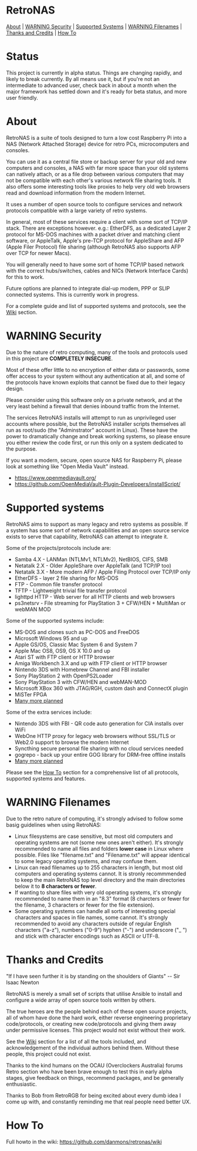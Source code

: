 # RetroNAS

[About](#About) | [WARNING Security](#WARNING-Security) | [Supported Systems](#Supported-Systems) | [WARNING Filenames](#WARNING-Filenames) | [Thanks and Credits](#Thanks-and-Credits) | [How To](#How-To) 

# Status

This project is currently in alpha status.  Things are changing rapidly, and likely to break currently.  By all means use it, but if you're not an intermediate to advanced user, check back in about a month when the major framework has settled down and it's ready for beta status, and more user friendly.  

# About

RetroNAS is a suite of tools designed to turn a low cost Raspberry Pi into a NAS (Network Attached Storage) device for retro PCs, microcomputers and consoles.

You can use it as a central file store or backup server for your old and new computers and consoles, a NAS with far more space than your old systems can natively attach, or as a file drop between various computers that may not be compatible with each other's various network file sharing tools. It also offers some interesting tools like proxies to help very old web browsers read and download information from the modern Internet. 

It uses a number of open source tools to configure services and network protocols compatible with a large variety of retro systems.

In general, most of these services require a client with some sort of TCP/IP stack. There are exceptions however. e.g.: EtherDFS, as a dedicated Layer 2 protocol for MS-DOS machines with a packet driver and matching client software, or AppleTalk, Apple's pre-TCP protocol for AppleShare and AFP (Apple Filer Protocol) file sharing (although RetroNAS also supports AFP over TCP for newer Macs). 

You will generally need to have some sort of home TCP/IP based network with the correct hubs/switches, cables and NICs (Network Interface Cards) for this to work. 

Future options are planned to integrate dial-up modem, PPP or SLIP connected systems.  This is currently work in progress.

For a complete guide and list of supported systems and protocols, see the [Wiki](https://github.com/danmons/retronas/wiki) section.

# WARNING Security

Due to the nature of retro computing, many of the tools and protocols used in this project are **COMPLETELY INSECURE**.

Most of these offer little to no encryption of either data or passwords, some offer access to your system without any authentication at all, and some of the protocols have known exploits that cannot be fixed due to their legacy design.

Please consider using this software only on a private network, and at the very least behind a firewall that denies inbound traffic from the Internet.

The services RetroNAS installs will attempt to run as unprivileged user accounts where possible, but the RetroNAS installer scripts themselves all run as root/sudo (the "Adminstrator" account in Linux). These have the power to dramatically change and break working systems, so please ensure you either review the code first, or run this only on a system dedicated to the purpose.

If you want a modern, secure, open source NAS for Raspberry Pi, please look at something like "Open Media Vault" instead.
* https://www.openmediavault.org/
* https://github.com/OpenMediaVault-Plugin-Developers/installScript/

# Supported systems

RetroNAS aims to support as many legacy and retro systems as possible. If a system has some sort of network capabilities and an open source service exists to serve that capability, RetroNAS can attempt to integrate it.

Some of the projects/protocols include are:
* Samba 4.X - LANMan (NTLMv1, NTLMv2), NetBIOS, CIFS, SMB
* Netatalk 2.X - Older AppleShare over AppleTalk (and TCP/IP too)
* Netatalk 3.X - More modern AFP / Apple Filing Protocol over TCP/IP only
* EtherDFS - layer 2 file sharing for MS-DOS
* FTP - Common file transfer protocol
* TFTP - Lightweight trivial file transfer protocol
* lighttpd HTTP - Web server for all HTTP clients and web browsers
* ps3netsrv - File streaming for PlayStation 3 + CFW/HEN + MultiMan or webMAN MOD

Some of the supported systems include:
* MS-DOS and clones such as PC-DOS and FreeDOS
* Microsoft Windows 95 and up
* Apple GS/OS, Classic Mac System 6 and System 7
* Apple Mac OS8, OS9, OS X 10.0 and up
* Atari ST with FTP client or HTTP browser
* Amiga Workbench 3.X and up with FTP client or HTTP browser
* Nintendo 3DS with Homebrew Channel and FBI installer
* Sony PlayStation 2 with OpenPS2Loader
* Sony PlayStation 3 with CFW/HEN and webMAN-MOD
* Microsoft XBox 360 with JTAG/RGH, custom dash and ConnectX plugin
* MiSTer FPGA
* [Many more planned](https://github.com/danmons/retronas/blob/main/IDEAS.md)

Some of the extra services include:
* Nintendo 3DS with FBI - QR code auto generation for CIA installs over WiFi
* WebOne HTTP proxy for legacy web browsers without SSL/TLS or Web2.0 support to browse the modern Internet
* Syncthing secure personal file sharing with no cloud services needed
* gogrepo - back up your entire GOG library for DRM-free offline installs
* [Many more planned](https://github.com/danmons/retronas/blob/main/IDEAS.md)

Please see the [How To](#How-To) section for a comprehensive list of all protocols, supported systems and features.

# WARNING Filenames

Due to the retro nature of computing, it's strongly advised to follow some basig guidelines when using RetroNAS:

* Linux filesystems are case sensitive, but most old computers and operating systems are not (some new ones aren't either). It's strongly recommended to name all files and folders **lower case** in Linux where possible. Files like "filename.txt" and "Filename.txt" will appear identical to some legacy operating systems, and may confuse them. 
* Linux can read filenames up to 255 characters in length, but most old computers and operating systems cannot.  It is stronly recommmended to keep the main RetroNAS top level directory and the main directories below it to **8 characters or fewer**. 
* If wanting to share files with very old operating systems, it's strongly recommended to name them in an "8.3" format (8 charcters or fewer for the filename, 3 characters or fewer for the file extension). 
* Some operating systems can handle all sorts of interesting special characters and spaces in file names, some cannot.  It's strongly recommended to avoid any characters outside of regular English characters ("a-z"), numbers ("0-9") hyphen ("-") and underscore ("_ ") and stick with character encodings such as ASCII or UTF-8.

# Thanks and Credits

"If I have seen further it is by standing on the shoulders of Giants" -- Sir Isaac Newton

RetroNAS is merely a small set of scripts that utilise Ansible to install and configure a wide array of open source tools written by others.

The true heroes are the people behind each of these open source projects, all of whom have done the hard work, either reverse engineering proprietary code/protocols, or creating new code/protocols and giving them away under permissive licenses.  This project would not exist without their work. 

See the [Wiki](https://github.com/danmons/retronas/wiki) section for a list of all the tools included, and acknowledgement of the individual authors behind them. Without these people, this project could not exist.

Thanks to the kind humans on the OCAU (Overclockers Australia) forums Retro section who have been brave enough to test this in early alpha stages, give feedback on things, recommend packages, and be generally enthusiastic.

Thanks to Bob from RetroRGB for being excited about every dumb idea I come up with, and constantly reminding me that real people need better UX. 

# How To

Full howto in the wiki: https://github.com/danmons/retronas/wiki

